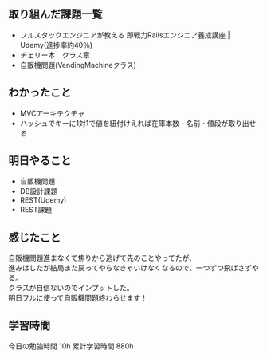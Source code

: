 ## 取り組んだ課題一覧
- フルスタックエンジニアが教える 即戦力Railsエンジニア養成講座 | Udemy(進捗率約40％)
- チェリー本　クラス章
- 自販機問題(VendingMachineクラス)

## わかったこと
- MVCアーキテクチャ
- ハッシュでキーに1対1で値を紐付けえれば在庫本数・名前・値段が取り出せる 


## 明日やること
- 自販機問題
- DB設計課題
- REST(Udemy)
- REST課題

## 感じたこと
自販機問題進まなくて焦りから逃げて先のことやってたが、<br>
進みはしたが結局また戻ってやらなきゃいけなくなるので、一つずつ飛ばさずやる。<br>
クラスが自信ないのでインプットした。<br>
明日フルに使って自販機問題終わらせます！


## 学習時間
今日の勉強時間 10h
累計学習時間 880h